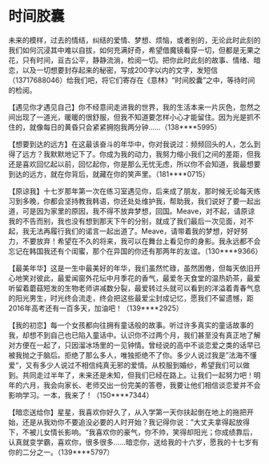 # 时间胶囊

未来的模样，过去的情结，纠结的爱情、梦想、烦恼，或者别的，无论此时此刻的我们如何沉浸其中难以自拔，如何充满好奇，希望借魔镜看穿一切，但都是无果之花，只有时间，亘古公平，静静流淌，检阅一切。把你此时此刻的故事、情绪、暗恋，以及一切想要封存起来的秘密，写成200字以内的文字，发短信（13717688046）给我们吧，将它们寄存在《意林》“时间胶囊”之中，等待时间的检阅。 

【遇见你才遇见自己】你不经意间走进我的世界，我的生活本来一片灰色，忽然之间出现了一道光，暖暖的很舒服，但我不知道要怎样小心才能留住。因为光是抓不住的，就像每日的黄昏只会紧紧拥抱我两分钟……（138****5995） 

【想要到达的远方】在这最该奋斗的年华中，你对我说过：频频回头的人，怎么到得了远方？我默默地记下了。你成为我的动力，我努力缩小我们之间的差距，但我还是喜欢回忆起以前，回忆起你，你是那么无忧无虑，所以你不会知道，我最想要到达的远方，就在你背后，就藏在你的笑声里。（181****0715） 

【原谅我】十七岁那年第一次在练习室遇见你，后来成了朋友，那时候无论每天练习到多晚，你都会坚持教我韩语，你还处处维护我，帮助我，我们说好了要一起出道，可是因为家里的原因，我不得不放弃梦想，回国。Meave，对不起，请原谅我的不告而别，我也没有想到那天下午的分别，就成了我们最后一次见面，对不起，我无法再履行我们的诺言一起出道了。Meave，请带着我的梦想，好好努力，不要放弃！希望在不久的将来，我可以在舞台上看见你的身影。我永远都不会忘记在韩国我还有个闺蜜，那个在异国的你还有那两年的友谊。（130****9366） 

【最美年华】这是一生中最美好的年华，我们虽然忙碌，虽然困倦，但每天依旧开心地笑对彼此，最爱闻窗外花坛中月季花的香气，最爱冬天食堂的温热奶茶，最爱听留着蘑菇短发的生物老师讲减数分裂，最爱转过头就可以看到的洋溢着青春气息的阳光男生，时光终会流走，终会把这些最爱尘封成记忆，愿我们不留遗憾，距2016年高考还有一百多天，加油吧！（139****2925） 

【我的初恋】每一个女孩都向往拥有童话般的故事。听过许多真实的童话故事的我，却想不到自己也已陷入童话中。认识你不过两个月，我们甚至没有真正地了解对方便在一起了，只因溜冰场里的一见钟情。曾经说的高中不谈恋爱之类的话早已被我抛之于脑后。拒绝了那么多人，唯独拒绝不了你。多少人说过我是”法海不懂爱“，又有多少人说过不相信纯真无邪的爱情。从校服到婚纱，希望我们可以做到。共同走过半年了，未来还是未知，但我们已经在路上。让我们一起努力吧！明年的六月，我会向家长、老师交出一份完美的答卷，我要让他们相信谈恋爱并不会影响学习。一本，我来了！（150****7344） 

【暗恋送给你】星星，我喜欢你好久了，从入学第一天你扶起倒在地上的拖把开始，还是从我劝你不要追没必要的人时开始？我记得你说：”大丈夫拿得起放得下，不被儿女情长影响。“我喜欢你的豪气，你不帅，笑得却阳光；你成绩靠后，认真就变学霸，喜欢你，很多很多……暗恋你，送给我的十六岁，愿我的十七岁有你的二分之一。（139****5797）